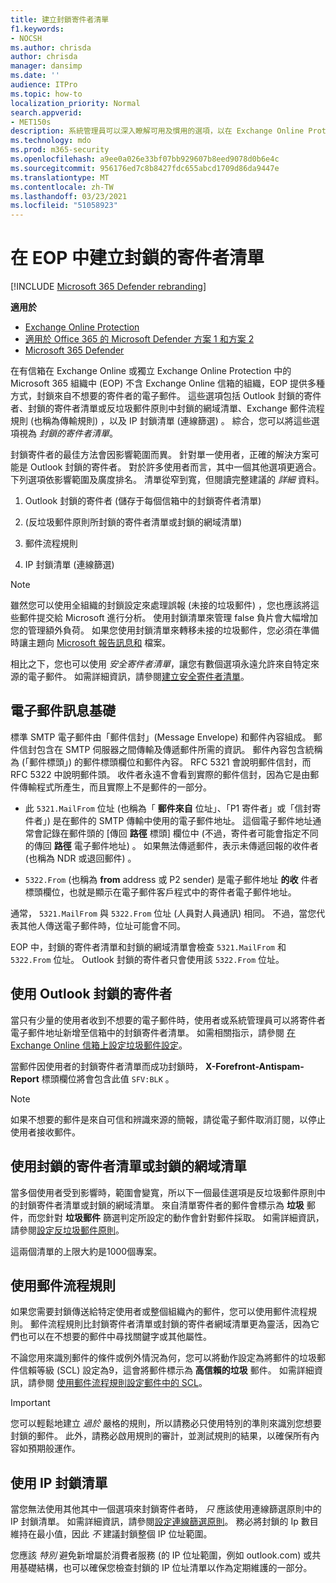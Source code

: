 ```yaml
---
title: 建立封鎖寄件者清單
f1.keywords:
- NOCSH
ms.author: chrisda
author: chrisda
manager: dansimp
ms.date: ''
audience: ITPro
ms.topic: how-to
localization_priority: Normal
search.appverid:
- MET150s
description: 系統管理員可以深入瞭解可用及慣用的選項，以在 Exchange Online Protection (EOP) 中封鎖輸入郵件。
ms.technology: mdo
ms.prod: m365-security
ms.openlocfilehash: a9ee0a026e33bf07bb929607b8eed9078d0b6e4c
ms.sourcegitcommit: 956176ed7c8b8427fdc655abcd1709d86da9447e
ms.translationtype: MT
ms.contentlocale: zh-TW
ms.lasthandoff: 03/23/2021
ms.locfileid: "51058923"
---
```

# <a name="create-blocked-sender-lists-in-eop"></a>在 EOP 中建立封鎖的寄件者清單

[!INCLUDE [Microsoft 365 Defender rebranding](../includes/microsoft-defender-for-office.md)]

**適用於**
- [Exchange Online Protection](exchange-online-protection-overview.md)
- [適用於 Office 365 的 Microsoft Defender 方案 1 和方案 2](defender-for-office-365.md)
- [Microsoft 365 Defender](../defender/microsoft-365-defender.md)

在有信箱在 Exchange Online 或獨立 Exchange Online Protection 中的 Microsoft 365 組織中 (EOP) 不含 Exchange Online 信箱的組織，EOP 提供多種方式，封鎖來自不想要的寄件者的電子郵件。 這些選項包括 Outlook 封鎖的寄件者、封鎖的寄件者清單或反垃圾郵件原則中封鎖的網域清單、Exchange 郵件流程規則 (也稱為傳輸規則) ，以及 IP 封鎖清單 (連線篩選) 。 綜合，您可以將這些選項視為 _封鎖的寄件者清單_。

封鎖寄件者的最佳方法會因影響範圍而異。 針對單一使用者，正確的解決方案可能是 Outlook 封鎖的寄件者。 對於許多使用者而言，其中一個其他選項更適合。 下列選項依影響範圍及廣度排名。 清單從窄到寬，但閱讀完整建議的 *詳細* 資料。

1. Outlook 封鎖的寄件者 (儲存于每個信箱中的封鎖寄件者清單) 

2.  (反垃圾郵件原則所封鎖的寄件者清單或封鎖的網域清單) 

3. 郵件流程規則

4. IP 封鎖清單 (連線篩選) 

> [!NOTE]
> 雖然您可以使用全組織的封鎖設定來處理誤報 (未接的垃圾郵件) ，您也應該將這些郵件提交給 Microsoft 進行分析。 使用封鎖清單來管理 false 負片會大幅增加您的管理額外負荷。 如果您使用封鎖清單來轉移未接的垃圾郵件，您必須在準備時讓主題向 [Microsoft 報告訊息和](report-junk-email-messages-to-microsoft.md) 檔案。

相比之下，您也可以使用 _安全寄件者清單_，讓您有數個選項永遠允許來自特定來源的電子郵件。 如需詳細資訊，請參閱[建立安全寄件者清單](create-safe-sender-lists-in-office-365.md)。

## <a name="email-message-basics"></a>電子郵件訊息基礎

標準 SMTP 電子郵件由「郵件信封」(Message Envelope) 和郵件內容組成。 郵件信封包含在 SMTP 伺服器之間傳輸及傳遞郵件所需的資訊。 郵件內容包含統稱為 (「郵件標頭」) 的郵件標頭欄位和郵件內容。 RFC 5321 會說明郵件信封，而 RFC 5322 中說明郵件頭。 收件者永遠不會看到實際的郵件信封，因為它是由郵件傳輸程式所產生，而且實際上不是郵件的一部分。

- 此 `5321.MailFrom` 位址 (也稱為「 **郵件來自** 位址」、「P1 寄件者」或「信封寄件者」) 是在郵件的 SMTP 傳輸中使用的電子郵件地址。 這個電子郵件地址通常會記錄在郵件頭的 [傳回 **路徑** 標頭] 欄位中 (不過，寄件者可能會指定不同的傳回 **路徑** 電子郵件地址) 。 如果無法傳遞郵件，表示未傳遞回報的收件者 (也稱為 NDR 或退回郵件) 。

- `5322.From` (也稱為 **from** address 或 P2 sender) 是電子郵件地址 **的收** 件者標頭欄位，也就是顯示在電子郵件客戶程式中的寄件者電子郵件地址。

通常， `5321.MailFrom` 與 `5322.From` 位址 (人員對人員通訊) 相同。 不過，當您代表其他人傳送電子郵件時，位址可能會不同。

EOP 中，封鎖的寄件者清單和封鎖的網域清單會檢查 `5321.MailFrom` 和 `5322.From` 位址。 Outlook 封鎖的寄件者只會使用該 `5322.From` 位址。

## <a name="use-outlook-blocked-senders"></a>使用 Outlook 封鎖的寄件者

當只有少量的使用者收到不想要的電子郵件時，使用者或系統管理員可以將寄件者電子郵件地址新增至信箱中的封鎖寄件者清單。 如需相關指示，請參閱 [在 Exchange Online 信箱上設定垃圾郵件設定](configure-junk-email-settings-on-exo-mailboxes.md)。

當郵件因使用者的封鎖寄件者清單而成功封鎖時， **X-Forefront-Antispam-Report** 標頭欄位將會包含此值 `SFV:BLK` 。

> [!NOTE]
> 如果不想要的郵件是來自可信和辨識來源的簡報，請從電子郵件取消訂閱，以停止使用者接收郵件。

## <a name="use-blocked-sender-lists-or-blocked-domain-lists"></a>使用封鎖的寄件者清單或封鎖的網域清單

當多個使用者受到影響時，範圍會變寬，所以下一個最佳選項是反垃圾郵件原則中的封鎖寄件者清單或封鎖的網域清單。 來自清單寄件者的郵件會標示為 **垃圾** 郵件，而您針對 **垃圾郵件** 篩選判定所設定的動作會針對郵件採取。 如需詳細資訊，請參閱[設定反垃圾郵件原則](configure-your-spam-filter-policies.md)。

這兩個清單的上限大約是1000個專案。

## <a name="use-mail-flow-rules"></a>使用郵件流程規則

如果您需要封鎖傳送給特定使用者或整個組織內的郵件，您可以使用郵件流程規則。 郵件流程規則比封鎖寄件者清單或封鎖的寄件者網域清單更為靈活，因為它們也可以在不想要的郵件中尋找關鍵字或其他屬性。

不論您用來識別郵件的條件或例外情況為何，您可以將動作設定為將郵件的垃圾郵件信賴等級 (SCL) 設定為9，這會將郵件標示為 **高信賴的垃圾** 郵件。 如需詳細資訊，請參閱 [使用郵件流程規則設定郵件中的 SCL](use-mail-flow-rules-to-set-the-spam-confidence-level-scl-in-messages.md)。

> [!IMPORTANT]
> 您可以輕鬆地建立 *過於* 嚴格的規則，所以請務必只使用特別的準則來識別您想要封鎖的郵件。 此外，請務必啟用規則的審計，並測試規則的結果，以確保所有內容如預期般運作。

## <a name="use-the-ip-block-list"></a>使用 IP 封鎖清單

當您無法使用其他其中一個選項來封鎖寄件者時， *只* 應該使用連線篩選原則中的 IP 封鎖清單。 如需詳細資訊，請參閱[設定連線篩選原則](configure-the-connection-filter-policy.md)。 務必將封鎖的 Ip 數目維持在最小值，因此 *不* 建議封鎖整個 IP 位址範圍。

您應該 *特別* 避免新增屬於消費者服務 (的 IP 位址範圍，例如 outlook.com) 或共用基礎結構，也可以確保您檢查封鎖的 IP 位址清單以作為定期維護的一部分。
